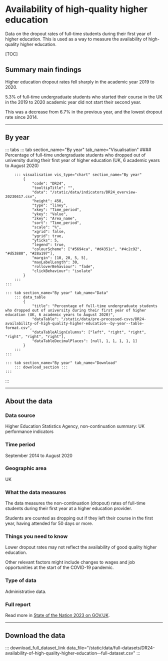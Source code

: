 # Availability of high-quality higher education

Data on the dropout rates of full-time students during their first year of higher education.
This is used as a way to measure the availability of high-quality higher education.

[TOC]

## Summary main findings

Higher education dropout rates fell sharply in the academic year 2019 to 2020.

5.3% of full-time undergraduate students who started their course in the UK in the 2019 to 2020 academic year
did not start their second year.

This was a decrease from 6.7% in the previous year, and the lowest dropout rate since 2014.

---

## By year

::: tabs
    ::: tab section_name="By year" tab_name="Visualisation"
        #### Percentage of full-time undergraduate students who dropped out of university during their first year of higher education (UK, 6 academic years to August 2020)

        ::: visualisation vis_type="chart" section_name="By year"
            {
                "code": "DR24",
                "tooltipTitle": "",
                "data": "/static/data/indicators/DR24_overview-20230417.csv",
                "height": 450,
                "type": "liney",
                "xkey": "Time_period",
                "ykey": "Value",
                "zkey": "Area_name",
                "sort": "Time_period",
                "scale": "%",
                "xgrid": false,
                "ygrid": true,
                "yticks": 5,
                "legend": true,
                "colourScheme": ["#5694ca", "#d4351c", "#4c2c92", "#d53880", "#28a197"],
                "margin": [10, 20, 5, 5],
                "maxLabelLength": 30,
                "rolloverBehaviour": "fade",
                "clickBehaviour": "isolate"
            }
        :::
    :::

    ::: tab section_name="By year" tab_name="Data"
        ::: data_table
            {
                "title": "Percentage of full-time undergraduate students who dropped out of university during their first year of higher education (UK, 6 academic years to August 2020)",
                "dataTable": "/static/data/pre-processed-csvs/DR24-availability-of-high-quality-higher-education--by-year--table-format.csv",
                "dataTableAlignColumns": ["left", "right", "right", "right", "right", "right"],
                "dataTableDecimalPlaces": [null, 1, 1, 1, 1, 1]
            }
        :::
    :::

    ::: tab section_name="By year" tab_name="Download"
        ::: download_section :::
    :::
:::

---

## About the data

### Data source
Higher Education Statistics Agency, non-continuation summary: UK performance indicators

### Time period
September 2014 to August 2020

### Geographic area
UK

### What the data measures
The data measures the non-continuation (dropout) rates of full-time students during their first year at a higher education provider.

Students are counted as dropping out if they left their course in the first year, having attended for 50 days or more.

### Things you need to know
Lower dropout rates may not reflect the availability of good quality higher education.

Other relevant factors might include changes to wages and job opportunities at the start of the COVID-19 pandemic.

### Type of data
Administrative data.

### Full report
Read more in [State of the Nation 2023 on GOV.UK](https://www.gov.uk/government/publications/state-of-the-nation-2023-people-and-places).

---

## Download the data

::: download_full_dataset_link data_file="/static/data/full-datasets/DR24-availability-of-high-quality-higher-education--full-dataset.csv" :::
